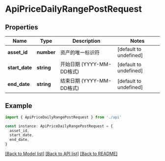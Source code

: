 # ApiPriceDailyRangePostRequest

## Properties

| Name           | Type       | Description               | Notes                  |
| -------------- | ---------- | ------------------------- | ---------------------- |
| **asset_id**   | **number** | 资产的唯一标识符          | [default to undefined] |
| **start_date** | **string** | 开始日期 (YYYY-MM-DD格式) | [default to undefined] |
| **end_date**   | **string** | 结束日期 (YYYY-MM-DD格式) | [default to undefined] |

## Example

```typescript
import { ApiPriceDailyRangePostRequest } from './api'

const instance: ApiPriceDailyRangePostRequest = {
  asset_id,
  start_date,
  end_date,
}
```

[[Back to Model list]](../README.md#documentation-for-models) [[Back to API list]](../README.md#documentation-for-api-endpoints) [[Back to README]](../README.md)

